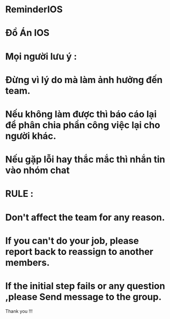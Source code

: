# ReminderIOS
# Đồ Án IOS 
# Mọi người lưu ý :

# Đừng vì lý do mà làm ảnh hưởng đến team.
  # Nếu không làm được thì báo cáo lại để phân chia phần công việc lại cho người khác.
  # Nếu gặp lỗi hay thắc mắc thì nhắn tin vào nhóm chat
  
# RULE : 
  # Don't affect the team for any reason. 
  # If you can't do your job, please report back to reassign to another members.
  # If the initial step fails or any question ,please Send message to the group.

Thank you !!!
